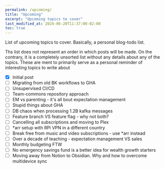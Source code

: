 ```yaml
---
permalink: /upcoming/
title: "Upcoming"
excerpt: "Upcoming topics to cover"
last_modified_at: 2024-06-20T11:37:00-02:00
toc: true
---
```


List of upcoming topics to cover. Basically, a personal blog-todo list.

Ths list does not represent an order in which posts will be made. On the contrary, it is a completely unsorted list without any details about any of the topics. These are ment to primarily serve as a personal reminder of interesting topics to write about

- [x] Initial post
- [ ] Migrating from old BK workflows to GHA
- [ ] Unsupervised CI/CD
- [ ] Team-commons repository approach
- [ ] EM vs parenting - it's all bout expectation management
- [ ] Stupid things about GHA
- [ ] DB chaos when processing 1.2B kafka messages
- [ ] Feature branch VS feature flag - why not both?
- [ ] Cancelling all subscriptions and moving to Plex
- [ ] *arr setup with RPi VPN in a different country
- [ ] Break free from music and video subscriptions - use *arr instead
- [ ] Over a decade of teaching - expectation management VS sales
- [ ] Monthly budgeting FTW
- [ ] No emergency savings fund is a better idea for wealth growth starters
- [ ] Moving away from Notion to Obsidian. Why and how to overcome multidevice sync
